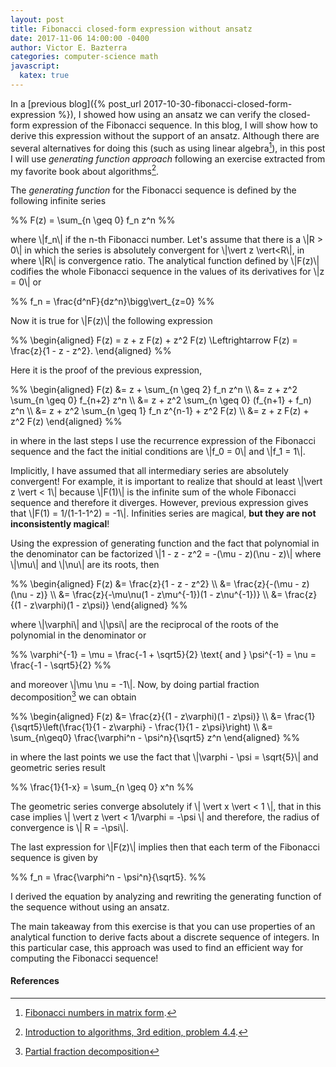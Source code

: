 ```yaml
---
layout: post
title: Fibonacci closed-form expression without ansatz
date: 2017-11-06 14:00:00 -0400
author: Victor E. Bazterra
categories: computer-science math
javascript:
  katex: true
---
```


In a [previous blog]({% post_url 2017-10-30-fibonacci-closed-form-expression %}), I showed
how using an ansatz we can verify the closed-form expression of the Fibonacci sequence. In this blog, I will show how to derive this expression without the support of an ansatz. Although there are several alternatives for doing this (such as using linear algebra[^1]), in this post I will use *generating function approach* following an exercise extracted from my favorite book about algorithms[^2].

The *generating function* for the Fibonacci sequence is defined by the following infinite series

<p>%%
F(z) = \sum_{n \geq 0} f_n z^n
%%</p>

where \\|f_n\\| if the n-th Fibonacci number. Let's assume that there is a \\|R > 0\\| in which the series is absolutely convergent for \\|\vert z \vert<R\\|, in where \\|R\\| is convergence ratio. The analytical function defined by \\|F(z)\\| codifies the whole Fibonacci sequence in the values of its derivatives for \\|z = 0\\| or

<p>%%
f_n = \frac{d^nF}{dz^n}\bigg\vert_{z=0}
%%</p>

Now it is true for \\|F(z)\\| the following expression

<p>%%
\begin{aligned}
F(z) = z + z F(z) + z^2 F(z) \Leftrightarrow F(z) = \frac{z}{1 - z - z^2}.
\end{aligned}
%%</p>

Here it is the proof of the previous expression,

<p>%%
\begin{aligned}
    F(z) &= z + \sum_{n \geq 2} f_n z^n \\
         &= z + z^2 \sum_{n \geq 0} f_{n+2} z^n \\
         &= z + z^2 \sum_{n \geq 0} (f_{n+1} + f_n) z^n \\
         &= z + z^2 \sum_{n \geq 1} f_n z^{n-1} + z^2 F(z) \\
         &= z + z F(z) + z^2 F(z)
\end{aligned}
%%</p>

in where in the last steps I use the recurrence expression of the Fibonacci sequence and the fact the initial conditions are \\|f_0 = 0\\| and \\|f_1 = 1\\|.

Implicitly, I have assumed that all intermediary series are absolutely convergent! For example, it is important to realize that should at least \\|\vert z \vert < 1\\| because \\|F(1)\\| is the infinite sum of the whole Fibonacci sequence and therefore it diverges. However, previous expression gives that \\|F(1) = 1/(1-1-1^2) = -1\\|. Infinities series are magical, **but they are not inconsistently magical**!

Using the expression of generating function and the fact that polynomial in the denominator can be factorized \\|1 - z - z^2 = -(\mu - z)(\nu - z)\\| where \\|\mu\\| and \\|\nu\\| are its roots, then

<p>%%
\begin{aligned}
    F(z) &= \frac{z}{1 - z - z^2} \\
         &= \frac{z}{-(\mu - z)(\nu - z)} \\
         &= \frac{z}{-\mu\nu(1 - z\mu^{-1})(1 - z\nu^{-1})} \\
         &= \frac{z}{(1 - z\varphi)(1 - z\psi)}     
\end{aligned}
%%</p>

where \\|\varphi\\| and \\|\psi\\| are the reciprocal of the roots of the polynomial in the denominator or

<p>%%
\varphi^{-1} = \mu = \frac{-1 + \sqrt5}{2} \text{  and  } \psi^{-1} = \nu = \frac{-1 - \sqrt5}{2}
%%</p>

and moreover \\|\mu \nu = -1\\|. Now, by doing partial fraction decomposition[^3] we can obtain

<p>%%
\begin{aligned}
F(z) &= \frac{z}{(1 - z\varphi)(1 - z\psi)} \\
     &= \frac{1}{\sqrt5}\left(\frac{1}{1 - z\varphi} - \frac{1}{1 - z\psi}\right) \\
     &= \sum_{n\geq0} \frac{\varphi^n - \psi^n}{\sqrt5} z^n
\end{aligned}
%%</p>

in where the last points we use the fact that \\|\varphi - \psi = \sqrt{5}\\| and geometric series result

<p>%%
\frac{1}{1-x} = \sum_{n \geq 0} x^n
%%</p>

The geometric series converge absolutely if \\| \vert x \vert < 1 \\|, that in this case implies \\| \vert z \vert < 1/\varphi = -\psi \\| and therefore, the radius of convergence is \\| R = -\psi\\|.

The last expression for \\|F(z)\\| implies then that each term of the Fibonacci sequence is given by

<p>%%
f_n = \frac{\varphi^n - \psi^n}{\sqrt5}.
%%</p>

I derived the equation by analyzing and rewriting the generating function of the sequence without using an ansatz.

The main takeaway from this exercise is that you can use properties of an analytical function to derive facts about a discrete sequence of integers. In this particular case, this approach was used to find an efficient way for computing the Fibonacci sequence!

#### References

[^1]: [Fibonacci numbers in matrix form](https://en.wikipedia.org/wiki/Fibonacci_number#Matrix_form).

[^2]: [Introduction to algorithms, 3rd edition, problem 4.4](https://mitpress.mit.edu/books/introduction-algorithms).

[^3]: [Partial fraction decomposition](https://en.wikipedia.org/wiki/Partial_fraction_decomposition)
